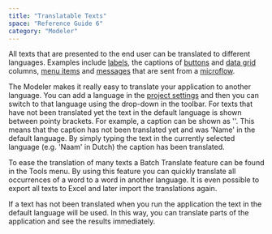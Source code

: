 ```yaml
---
title: "Translatable Texts"
space: "Reference Guide 6"
category: "Modeler"
---
```



All texts that are presented to the end user can be translated to different languages. Examples include [labels](/refguide6/label), the captions of [buttons](/refguide6/button-widgets) and [data grid](/refguide6/data-grid) columns, [menu items](/refguide6/menu-item) and [messages](/refguide6/show-message) that are sent from a [microflow](/refguide6/microflows).

The Modeler makes it really easy to translate your application to another language. You can add a language in the [project settings](/refguide6/project-settings) and then you can switch to that language using the drop-down in the toolbar. For texts that have not been translated yet the text in the default language is shown between pointy brackets. For example, a caption can be shown as '<Name>'. This means that the caption has not been translated yet and was 'Name' in the default language. By simply typing the text in the currently selected language (e.g. 'Naam' in Dutch) the caption has been translated.

<div class="alert alert-success">

To ease the translation of many texts a Batch Translate feature can be found in the Tools menu. By using this feature you can quickly translate all occurrences of a word to a word in another language. It is even possible to export all texts to Excel and later import the translations again.

</div>

If a text has not been translated when you run the application the text in the default language will be used. In this way, you can translate parts of the application and see the results immediately.
